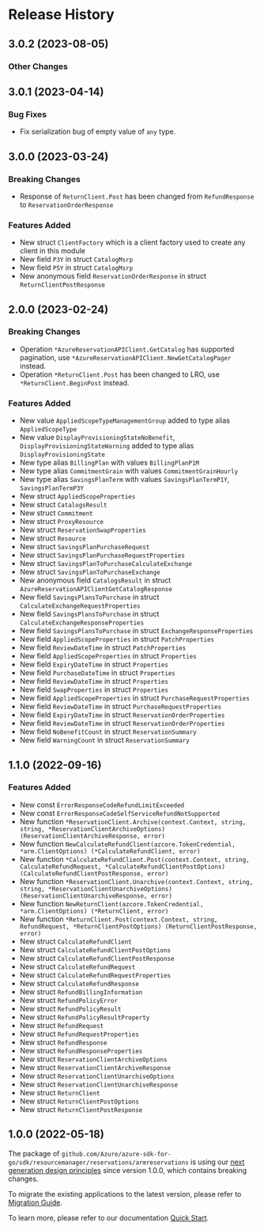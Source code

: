 # Release History

## 3.0.2 (2023-08-05)
### Other Changes


## 3.0.1 (2023-04-14)
### Bug Fixes

- Fix serialization bug of empty value of `any` type.


## 3.0.0 (2023-03-24)
### Breaking Changes

- Response of `ReturnClient.Post` has been changed from `RefundResponse` to `ReservationOrderResponse`

### Features Added

- New struct `ClientFactory` which is a client factory used to create any client in this module
- New field `P3Y` in struct `CatalogMsrp`
- New field `P5Y` in struct `CatalogMsrp`
- New anonymous field `ReservationOrderResponse` in struct `ReturnClientPostResponse`


## 2.0.0 (2023-02-24)
### Breaking Changes

- Operation `*AzureReservationAPIClient.GetCatalog` has supported pagination, use `*AzureReservationAPIClient.NewGetCatalogPager` instead.
- Operation `*ReturnClient.Post` has been changed to LRO, use `*ReturnClient.BeginPost` instead.

### Features Added

- New value `AppliedScopeTypeManagementGroup` added to type alias `AppliedScopeType`
- New value `DisplayProvisioningStateNoBenefit`, `DisplayProvisioningStateWarning` added to type alias `DisplayProvisioningState`
- New type alias `BillingPlan` with values `BillingPlanP1M`
- New type alias `CommitmentGrain` with values `CommitmentGrainHourly`
- New type alias `SavingsPlanTerm` with values `SavingsPlanTermP1Y`, `SavingsPlanTermP3Y`
- New struct `AppliedScopeProperties`
- New struct `CatalogsResult`
- New struct `Commitment`
- New struct `ProxyResource`
- New struct `ReservationSwapProperties`
- New struct `Resource`
- New struct `SavingsPlanPurchaseRequest`
- New struct `SavingsPlanPurchaseRequestProperties`
- New struct `SavingsPlanToPurchaseCalculateExchange`
- New struct `SavingsPlanToPurchaseExchange`
- New anonymous field `CatalogsResult` in struct `AzureReservationAPIClientGetCatalogResponse`
- New field `SavingsPlansToPurchase` in struct `CalculateExchangeRequestProperties`
- New field `SavingsPlansToPurchase` in struct `CalculateExchangeResponseProperties`
- New field `SavingsPlansToPurchase` in struct `ExchangeResponseProperties`
- New field `AppliedScopeProperties` in struct `PatchProperties`
- New field `ReviewDateTime` in struct `PatchProperties`
- New field `AppliedScopeProperties` in struct `Properties`
- New field `ExpiryDateTime` in struct `Properties`
- New field `PurchaseDateTime` in struct `Properties`
- New field `ReviewDateTime` in struct `Properties`
- New field `SwapProperties` in struct `Properties`
- New field `AppliedScopeProperties` in struct `PurchaseRequestProperties`
- New field `ReviewDateTime` in struct `PurchaseRequestProperties`
- New field `ExpiryDateTime` in struct `ReservationOrderProperties`
- New field `ReviewDateTime` in struct `ReservationOrderProperties`
- New field `NoBenefitCount` in struct `ReservationSummary`
- New field `WarningCount` in struct `ReservationSummary`


## 1.1.0 (2022-09-16)
### Features Added

- New const `ErrorResponseCodeRefundLimitExceeded`
- New const `ErrorResponseCodeSelfServiceRefundNotSupported`
- New function `*ReservationClient.Archive(context.Context, string, string, *ReservationClientArchiveOptions) (ReservationClientArchiveResponse, error)`
- New function `NewCalculateRefundClient(azcore.TokenCredential, *arm.ClientOptions) (*CalculateRefundClient, error)`
- New function `*CalculateRefundClient.Post(context.Context, string, CalculateRefundRequest, *CalculateRefundClientPostOptions) (CalculateRefundClientPostResponse, error)`
- New function `*ReservationClient.Unarchive(context.Context, string, string, *ReservationClientUnarchiveOptions) (ReservationClientUnarchiveResponse, error)`
- New function `NewReturnClient(azcore.TokenCredential, *arm.ClientOptions) (*ReturnClient, error)`
- New function `*ReturnClient.Post(context.Context, string, RefundRequest, *ReturnClientPostOptions) (ReturnClientPostResponse, error)`
- New struct `CalculateRefundClient`
- New struct `CalculateRefundClientPostOptions`
- New struct `CalculateRefundClientPostResponse`
- New struct `CalculateRefundRequest`
- New struct `CalculateRefundRequestProperties`
- New struct `CalculateRefundResponse`
- New struct `RefundBillingInformation`
- New struct `RefundPolicyError`
- New struct `RefundPolicyResult`
- New struct `RefundPolicyResultProperty`
- New struct `RefundRequest`
- New struct `RefundRequestProperties`
- New struct `RefundResponse`
- New struct `RefundResponseProperties`
- New struct `ReservationClientArchiveOptions`
- New struct `ReservationClientArchiveResponse`
- New struct `ReservationClientUnarchiveOptions`
- New struct `ReservationClientUnarchiveResponse`
- New struct `ReturnClient`
- New struct `ReturnClientPostOptions`
- New struct `ReturnClientPostResponse`


## 1.0.0 (2022-05-18)

The package of `github.com/Azure/azure-sdk-for-go/sdk/resourcemanager/reservations/armreservations` is using our [next generation design principles](https://azure.github.io/azure-sdk/general_introduction.html) since version 1.0.0, which contains breaking changes.

To migrate the existing applications to the latest version, please refer to [Migration Guide](https://aka.ms/azsdk/go/mgmt/migration).

To learn more, please refer to our documentation [Quick Start](https://aka.ms/azsdk/go/mgmt).